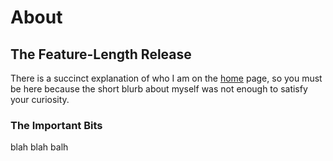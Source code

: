 # About

## The Feature-Length Release

There is a succinct explanation of who I am on the [home](/index) page, so you
must be here because the short blurb about myself was not enough to satisfy your
curiosity.

### The Important Bits

blah blah balh
